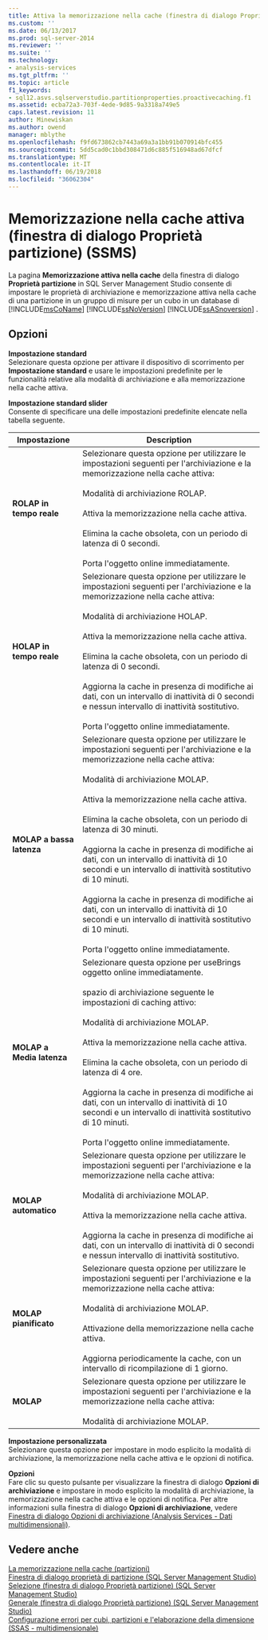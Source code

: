 ```yaml
---
title: Attiva la memorizzazione nella cache (finestra di dialogo Proprietà partizione) (SSMS) | Documenti Microsoft
ms.custom: ''
ms.date: 06/13/2017
ms.prod: sql-server-2014
ms.reviewer: ''
ms.suite: ''
ms.technology:
- analysis-services
ms.tgt_pltfrm: ''
ms.topic: article
f1_keywords:
- sql12.asvs.sqlserverstudio.partitionproperties.proactivecaching.f1
ms.assetid: ecba72a3-703f-4ede-9d85-9a3318a749e5
caps.latest.revision: 11
author: Minewiskan
ms.author: owend
manager: mblythe
ms.openlocfilehash: f9fd673862cb7443a69a3a1bb91b070914bfc455
ms.sourcegitcommit: 5dd5cad0c1bbd308471d6c885f516948ad67dfcf
ms.translationtype: MT
ms.contentlocale: it-IT
ms.lasthandoff: 06/19/2018
ms.locfileid: "36062304"
---
```

# <a name="proactive-caching-partition-properties-dialog-box-ssms"></a>Memorizzazione nella cache attiva (finestra di dialogo Proprietà partizione) (SSMS)
  La pagina **Memorizzazione attiva nella cache** della finestra di dialogo **Proprietà partizione** in SQL Server Management Studio consente di impostare le proprietà di archiviazione e memorizzazione attiva nella cache di una partizione in un gruppo di misure per un cubo in un database di [!INCLUDE[msCoName](../includes/msconame-md.md)] [!INCLUDE[ssNoVersion](../includes/ssnoversion-md.md)] [!INCLUDE[ssASnoversion](../includes/ssasnoversion-md.md)] .  
  
## <a name="options"></a>Opzioni  
 **Impostazione standard**  
 Selezionare questa opzione per attivare il dispositivo di scorrimento per **Impostazione standard** e usare le impostazioni predefinite per le funzionalità relative alla modalità di archiviazione e alla memorizzazione nella cache attiva.  
  
 **Impostazione standard slider**  
 Consente di specificare una delle impostazioni predefinite elencate nella tabella seguente.  
  
|Impostazione|Description|  
|-------------|-----------------|  
|**ROLAP in tempo reale**|Selezionare questa opzione per utilizzare le impostazioni seguenti per l'archiviazione e la memorizzazione nella cache attiva:<br /><br /> Modalità di archiviazione ROLAP.<br /><br /> Attiva la memorizzazione nella cache attiva.<br /><br /> Elimina la cache obsoleta, con un periodo di latenza di 0 secondi.<br /><br /> Porta l'oggetto online immediatamente.|  
|**HOLAP in tempo reale**|Selezionare questa opzione per utilizzare le impostazioni seguenti per l'archiviazione e la memorizzazione nella cache attiva:<br /><br /> Modalità di archiviazione HOLAP.<br /><br /> Attiva la memorizzazione nella cache attiva.<br /><br /> Elimina la cache obsoleta, con un periodo di latenza di 0 secondi.<br /><br /> Aggiorna la cache in presenza di modifiche ai dati, con un intervallo di inattività di 0 secondi e nessun intervallo di inattività sostitutivo.<br /><br /> Porta l'oggetto online immediatamente.|  
|**MOLAP a bassa latenza**|Selezionare questa opzione per utilizzare le impostazioni seguenti per l'archiviazione e la memorizzazione nella cache attiva:<br /><br /> Modalità di archiviazione MOLAP.<br /><br /> Attiva la memorizzazione nella cache attiva.<br /><br /> Elimina la cache obsoleta, con un periodo di latenza di 30 minuti.<br /><br /> Aggiorna la cache in presenza di modifiche ai dati, con un intervallo di inattività di 10 secondi e un intervallo di inattività sostitutivo di 10 minuti.<br /><br /> Aggiorna la cache in presenza di modifiche ai dati, con un intervallo di inattività di 10 secondi e un intervallo di inattività sostitutivo di 10 minuti.<br /><br /> Porta l'oggetto online immediatamente.|  
|**MOLAP a Media latenza**|Selezionare questa opzione per useBrings oggetto online immediatamente.<br /><br /> spazio di archiviazione seguente le impostazioni di caching attivo:<br /><br /> Modalità di archiviazione MOLAP.<br /><br /> Attiva la memorizzazione nella cache attiva.<br /><br /> Elimina la cache obsoleta, con un periodo di latenza di 4 ore.<br /><br /> Aggiorna la cache in presenza di modifiche ai dati, con un intervallo di inattività di 10 secondi e un intervallo di inattività sostitutivo di 10 minuti.<br /><br /> Porta l'oggetto online immediatamente.|  
|**MOLAP automatico**|Selezionare questa opzione per utilizzare le impostazioni seguenti per l'archiviazione e la memorizzazione nella cache attiva:<br /><br /> Modalità di archiviazione MOLAP.<br /><br /> Attiva la memorizzazione nella cache attiva.<br /><br /> Aggiorna la cache in presenza di modifiche ai dati, con un intervallo di inattività di 0 secondi e nessun intervallo di inattività sostitutivo.|  
|**MOLAP pianificato**|Selezionare questa opzione per utilizzare le impostazioni seguenti per l'archiviazione e la memorizzazione nella cache attiva:<br /><br /> Modalità di archiviazione MOLAP.<br /><br /> Attivazione della memorizzazione nella cache attiva.<br /><br /> Aggiorna periodicamente la cache, con un intervallo di ricompilazione di 1 giorno.|  
|**MOLAP**|Selezionare questa opzione per utilizzare le impostazioni seguenti per l'archiviazione e la memorizzazione nella cache attiva:<br /><br /> Modalità di archiviazione MOLAP.|  
  
 **Impostazione personalizzata**  
 Selezionare questa opzione per impostare in modo esplicito la modalità di archiviazione, la memorizzazione nella cache attiva e le opzioni di notifica.  
  
 **Opzioni**  
 Fare clic su questo pulsante per visualizzare la finestra di dialogo **Opzioni di archiviazione** e impostare in modo esplicito la modalità di archiviazione, la memorizzazione nella cache attiva e le opzioni di notifica. Per altre informazioni sulla finestra di dialogo **Opzioni di archiviazione**, vedere [Finestra di dialogo Opzioni di archiviazione &#40;Analysis Services - Dati multidimensionali&#41;](storage-options-dialog-box-analysis-services-multidimensional-data.md).  
  
## <a name="see-also"></a>Vedere anche  
 [La memorizzazione nella cache &#40;partizioni&#41;](multidimensional-models-olap-logical-cube-objects/partitions-proactive-caching.md)   
 [Finestra di dialogo proprietà di partizione &#40;SQL Server Management Studio&#41;](partition-properties-dialog-box-ssms.md)   
 [Selezione &#40;finestra di dialogo Proprietà partizione&#41; &#40;SQL Server Management Studio&#41;](selection-partition-properties-dialog-box-ssms.md)   
 [Generale &#40;finestra di dialogo Proprietà partizione&#41; &#40;SQL Server Management Studio&#41;](general-partition-properties-dialog-box-ssms.md)   
 [Configurazione errori per cubi, partizioni e l'elaborazione della dimensione &#40;SSAS - multidimensionale&#41;](multidimensional-models/error-configuration-for-cube-partition-and-dimension-processing.md)  
  
  